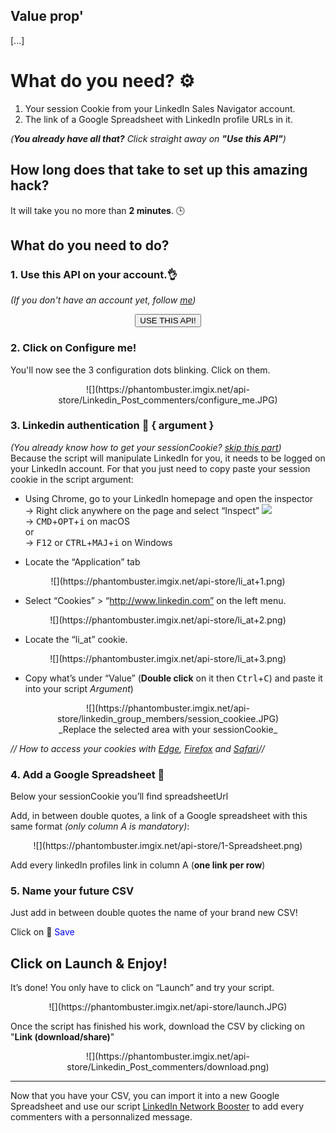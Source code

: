 ## Value prop'
[...]

# What do you need? ⚙️ 

1. Your session Cookie from your LinkedIn Sales Navigator account.
1. The link of a Google Spreadsheet with LinkedIn profile URLs in it.

_(**You already have all that?**  Click straight away on **"Use this API"**)_

## How long does that take to set up this amazing hack?
It will take you no more than **2 minutes**. 🕒

## What do you need to do?

### 1. Use this API on your account.👌
_(If you don't have an account yet, follow [me](https://phantombuster.com/register))_ 

<center><button type="button" class="btn btn-warning callToAction" onclick="useThisApi()">USE THIS API!</button></center>


### 2. Click on Configure me!
You'll now see the 3 configuration dots blinking. Click on them.

<center>![](https://phantombuster.imgix.net/api-store/Linkedin_Post_commenters/configure_me.JPG)</center>


### 3. Linkedin authentication 🔑 { argument }
_(You already know how to get your sessionCookie? <a href="#section_posturl">skip this part</a>)_  
Because the script will manipulate LinkedIn for you, it needs to be logged on your LinkedIn account. For that you just need to copy paste your session cookie in the script argument:
* Using Chrome, go to your LinkedIn homepage and open the inspector  
→ Right click anywhere on the page and select “Inspect” ![](https://phantombuster.imgix.net/api-store/Inspect+browser.png)  
→ <kbd>CMD</kbd>+<kbd>OPT</kbd>+<kbd>i</kbd> on macOS  
or  
→ <kbd>F12</kbd> or <kbd>CTRL</kbd>+<kbd>MAJ</kbd>+<kbd>i</kbd> on Windows

* Locate the “Application” tab

<center>![](https://phantombuster.imgix.net/api-store/li_at+1.png)</center>

* Select “Cookies” > “http://www.linkedin.com” on the left menu.

<center>![](https://phantombuster.imgix.net/api-store/li_at+2.png)</center>

* Locate the “li_at” cookie.

<center>![](https://phantombuster.imgix.net/api-store/li_at+3.png)</center/>

* Copy what’s under “Value” (**Double click** on it then <kbd>Ctrl</kbd>+<kbd>C</kbd>) and paste it into your script _Argument_)

<center>![](https://phantombuster.imgix.net/api-store/linkedin_group_members/session_cookiee.JPG)</center>

<center>_Replace the selected area with your sessionCookie_</center>

_// How to access your cookies with <a href="https://docs.microsoft.com/en-us/microsoft-edge/f12-devtools-guide/debugger/webstorage-in-debugger" target="_blank">Edge</a>, <a href="https://developer.mozilla.org/en-US/docs/Tools/Storage_Inspector" target="_blank">Firefox</a> and <a href="https://www.macobserver.com/tmo/article/see_full_cookie_details_in_safari_5.1" target="_blank">Safari</a>//_


### 4. Add a Google Spreadsheet 📑
Below your sessionCookie you’ll find spreadsheetUrl

Add, in between double quotes, a link of a Google spreadsheet with this same format _(only column A is mandatory)_:
<center>![](https://phantombuster.imgix.net/api-store/1-Spreadsheet.png)</center>

Add every linkedIn profiles link in column A (**one link per row**)

### 5. Name your future CSV
Just add in between double quotes the name of your brand new CSV!

Click on 💾 <span style="color:blue">Save</span>

## Click on Launch & Enjoy!
It’s done! You only have to click on “Launch” and try your script. 

<center>![](https://phantombuster.imgix.net/api-store/launch.JPG)</center>

Once the script has finished his work, download the CSV by clicking on "**Link (download/share)**"

<center>![](https://phantombuster.imgix.net/api-store/Linkedin_Post_commenters/download.png)</center>



---


Now that you have your CSV, you can import it into a new Google Spreadsheet and use our script <a href="https://phantombuster.com/api-store/2818/linkedin-network-booster" target="_blank">LinkedIn Network Booster</a> to add every commenters with a personnalized message.